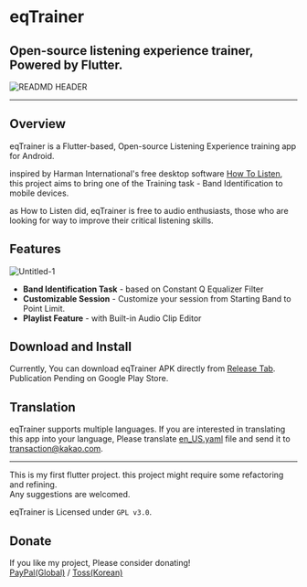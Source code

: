 # eqTrainer
## Open-source listening experience trainer, Powered by Flutter.
![READMD HEADER](https://user-images.githubusercontent.com/7566778/154788679-29d1122e-7232-4d5b-b93a-17db2597fec5.png)

--------------------

## Overview   

eqTrainer is a Flutter-based, Open-source Listening Experience training app for Android.
   
inspired by Harman International's free desktop software [How To Listen][H2LLink],
this project aims to bring one of the Training task - Band Identification to mobile devices.
   
as How to Listen did, eqTrainer is free to audio enthusiasts, those who are looking for way to 
improve their critical listening skills.

## Features

![Untitled-1](https://user-images.githubusercontent.com/7566778/154788883-68e5e581-a1b6-488e-8d58-d5d1bb18be88.png)

* **Band Identification Task** - based on Constant Q Equalizer Filter
* **Customizable Session** - Customize your session from Starting Band to Point Limit.
* **Playlist Feature** - with Built-in Audio Clip Editor

## Download and Install

Currently, You can download eqTrainer APK directly from [Release Tab](https://github.com/potatosalad775/eqTrainer/releases).
Publication Pending on Google Play Store.

## Translation   
eqTrainer supports multiple languages.
If you are interested in translating this app into your language,
Please translate [en_US.yaml][ENG_YAML_LINK] file and send it to <transaction@kakao.com>. 

---------------------

This is my first flutter project. this project might require some refactoring and refining.     
Any suggestions are welcomed.
   
eqTrainer is Licensed under ```GPL v3.0```.
   
## Donate   
If you like my project, Please consider donating!   
[PayPal(Global)][PAYPAL] / [Toss(Korean)][TOSS]

[H2LLink]: http://harmanhowtolisten.blogspot.com/ "How to Listen"
[ENG_YAML_LINK]: https://github.com/potatosalad775/eqTrainer/blob/master/assets/translations/en-US.yaml
[PAYPAL]: https://paypal.me/potatosalad775
[TOSS]: https://toss.me/감자샐러드
